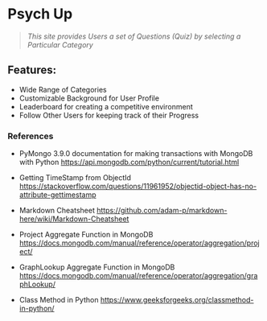 # Psych Up

>*This site provides Users a set of Questions (Quiz) by selecting a Particular Category*

## Features:
+ Wide Range of Categories
+ Customizable Background for User Profile
+ Leaderboard for creating a competitive environment
+ Follow Other Users for keeping track of their Progress

### References 
+ PyMongo 3.9.0 documentation for making transactions with MongoDB with Python
    https://api.mongodb.com/python/current/tutorial.html
    
+ Getting TimeStamp from ObjectId
    https://stackoverflow.com/questions/11961952/objectid-object-has-no-attribute-gettimestamp

+ Markdown Cheatsheet
    https://github.com/adam-p/markdown-here/wiki/Markdown-Cheatsheet

+ Project Aggregate Function in MongoDB
    https://docs.mongodb.com/manual/reference/operator/aggregation/project/

+ GraphLookup Aggregate Function in MongoDB
    https://docs.mongodb.com/manual/reference/operator/aggregation/graphLookup/

+ Class Method in Python
    https://www.geeksforgeeks.org/classmethod-in-python/